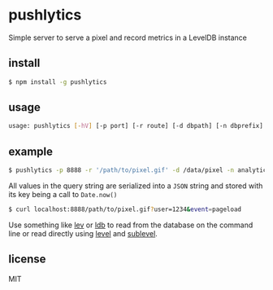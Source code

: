 pushlytics
==========

Simple server to serve a pixel and record metrics in a LevelDB instance

## install

```sh
$ npm install -g pushlytics
```

## usage

```sh
usage: pushlytics [-hV] [-p port] [-r route] [-d dbpath] [-n dbprefix]
```

## example

```sh
$ pushlytics -p 8888 -r '/path/to/pixel.gif' -d /data/pixel -n analytics
```

All values in the query string are serialized into a `JSON` string and stored with its key being a call to `Date.now()`

```sh
$ curl localhost:8888/path/to/pixel.gif?user=1234&event=pageload
```

Use something like [lev](https://github.com/hij1nx/lev) or
[ldb](https://github.com/hij1nx/ldb) to read from the database on the
command line or read directly using
[level](https://github.com/level/level) and
[sublevel](https://github.com/dominictarr/level-sublevel).

## license

MIT
